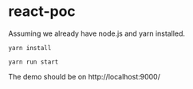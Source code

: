 # react-poc

Assuming we already have node.js and yarn installed.

```
yarn install

yarn run start
```

The demo should be on http://localhost:9000/